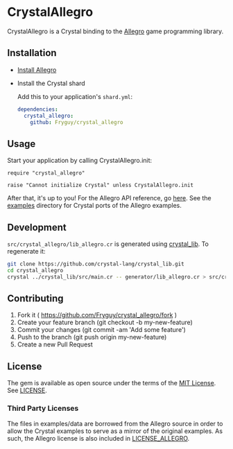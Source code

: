# CrystalAllegro

CrystalAllegro is a Crystal binding to the [Allegro](http://liballeg.org/) game programming library.

## Installation

- [Install Allegro](https://wiki.allegro.cc/index.php?title=Getting_Started#Installing_Allegro)
- Install the Crystal shard

  Add this to your application's `shard.yml`:

  ```yaml
  dependencies:
    crystal_allegro:
      github: Fryguy/crystal_allegro
  ```

## Usage

Start your application by calling CrystalAllegro.init:

```crystal
require "crystal_allegro"

raise "Cannot initialize Crystal" unless CrystalAllegro.init
```

After that, it's up to you!  For the Allegro API reference, go [here](http://liballeg.org/a5docs/trunk/).
See the [examples](examples) directory for Crystal ports of the Allegro examples.

## Development

`src/crystal_allegro/lib_allegro.cr` is generated using
[crystal_lib](https://github.com/crystal-lang/crystal_lib). To regenerate it:

```sh
git clone https://github.com/crystal-lang/crystal_lib.git
cd crystal_allegro
crystal ../crystal_lib/src/main.cr -- generator/lib_allegro.cr > src/crystal_allegro/lib_allegro.cr
```

## Contributing

1. Fork it ( https://github.com/Fryguy/crystal_allegro/fork )
2. Create your feature branch (git checkout -b my-new-feature)
3. Commit your changes (git commit -am 'Add some feature')
4. Push to the branch (git push origin my-new-feature)
5. Create a new Pull Request

## License

The gem is available as open source under the terms of the [MIT License](http://opensource.org/licenses/MIT).  See [LICENSE](LICENSE).

### Third Party Licenses

The files in examples/data are borrowed from the Allegro source in order to allow the Crystal examples to serve as a mirror of the original examples. As such, the Allegro license is also included in [LICENSE_ALLEGRO](LICENSE_ALLEGRO).
